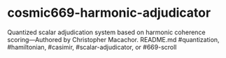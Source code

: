 # cosmic669-harmonic-adjudicator
Quantized scalar adjudication system based on harmonic coherence scoring—Authored by Christopher Macachor.
README.md 
#quantization, #hamiltonian, #casimir, #scalar-adjudicator, or #669-scroll
